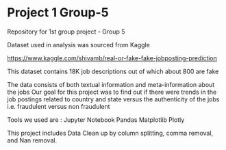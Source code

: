 # Project 1 Group-5
Repository for 1st group project -  Group 5

Dataset used in analysis was sourced from Kaggle

https://www.kaggle.com/shivamb/real-or-fake-fake-jobposting-prediction

This dataset contains 18K job descriptions out of which about 800 are fake

The data consists of both textual information and meta-information about the jobs
Our goal for this project was to find out if there were trends in the job postings related to country and state versus the authenticity of the jobs i.e. fraudulent versus non fraudulent



Tools we used are :
Jupyter Notebook 
Pandas 
Matplotlib 
Plotly


This project includes Data Clean up by column splitting, comma removal, and Nan removal.
